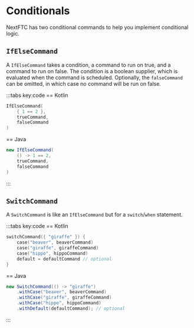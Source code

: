# Conditionals

NextFTC has two conditional commands to help you implement conditional logic.

## `IfElseCommand`

A `IfElseCommand` takes a condition, a command to run on true, and
a command to run on false. The condition is a boolean supplier, which is
evaluated when the command is scheduled. Optionally, the `falseCommand` can 
be omitted, in which case no command will be run on false.

:::tabs key:code
== Kotlin

```kotlin
IfElseCommand(
    { 1 == 2 },
    trueCommand,
    falseCommand
)
```

== Java

```java
new IfElseCommand(
    () -> 1 == 2,
    trueCommand,
    falseCommand
)
```

:::

## `SwitchCommand`

A `SwitchCommand` is like an `IfElseCommand` but for a
`switch`/`when` statement.

:::tabs key:code
== Kotlin

```kotlin
switchCommand({ "giraffe" }) {
    case("beaver", beaverCommand)
    case("giraffe", giraffeCommand)
    case("hippo", hippoCommand)
    default = defaultCommand // optional
}
```

== Java

```java
new SwitchCommand(() -> "giraffe")
    .withCase("beaver", beaverCommand)
    .withCase("giraffe", giraffeCommand)
    .withCase("hippo", hippoCommand)
    .withDefault(defaultCommand); // optional
```

:::